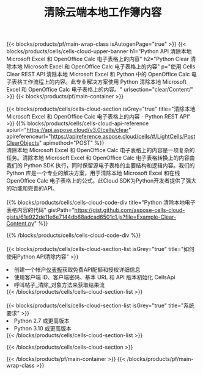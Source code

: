 ﻿---
title: 清除云端本地工作簿内容
description: 用于清除 Microsoft Excel 和 OpenOffice Calc 上内容的云 API 和 SDK。通过Cells云API清除本地电子表格内容。SDK支持多种开发语言。它们包括 Android、C#、Go、Java、NodeJS、Perl、PHP、Python、Ruby 和 swift。
url: /zh/python/clear/content/
---
{{< blocks/products/pf/main-wrap-class isAutogenPage="true" >}}
{{< blocks/products/cells/cells-cloud-upper-banner h1="Python API 清除本地 Microsoft Excel 和 OpenOffice Calc 电子表格上的内容" h2="Python Clear 清除本地 Microsoft Excel 和 OpenOffice Calc 电子表格上的内容" p="使用 Cells Clear REST API 清除本地 Microsoft Excel 和 Python 中的 OpenOffice Calc 电子表格工作流程上的内容。此专业解决方案使用 Python 清除本地 Microsoft Excel 和 OpenOffice Calc 电子表格上的内容。" urlsection="clear/Content/" >}}
{{< blocks/products/pf/main-container >}}

{{< blocks/products/cells/cells-cloud-section isGrey="true" title="清除本地 Microsoft Excel 和 OpenOffice Calc 电子表格上的内容 - Python REST API" >}}
{{% blocks/products/cells/cells-cloud-api-reference apiurl="https://api.aspose.cloud/v3.0/cells/clear" apireferenceurl="https://apireference.aspose.cloud/cells/#/LightCells/PostClearObjects" apimethod="POST" %}}
<br/>
清除本地 Microsoft Excel 和 OpenOffice Calc 电子表格上的内容是一项复杂的任务。清除本地 Microsoft Excel 和 OpenOffice Calc 电子表格转换上的内容由我们的 Python SDK 执行，同时保留源电子表格的主要结构和逻辑内容。我们的 Python 库是一个专业的解决方案，用于清除本地 Microsoft Excel 和在线 OpenOffice Calc 电子表格上的公式。此Cloud SDK为Python开发者提供了强大的功能和完善的API。
<br/>
<br/>
{{% blocks/products/cells/cells-cloud-code-div title="Python 清除本地电子表格内容的代码" gistPath="https://gist.github.com/aspose-cells-cloud-gists/61e922de11e6e7144db88adcad6501c1.js?file=Example-Clear-Content.py" %}}
  
{{% /blocks/products/cells/cells-cloud-code-div %}}
<br/>
<br/>
{{< blocks/products/cells/cells-cloud-section-list isGrey="true" title="如何使用Python API清除内容" >}}
<li>创建一个帐户<a href="https://dashboard.aspose.cloud/">仪表板</a>获取免费API配额和授权详细信息</li>
<li>使用客户端 ID、客户端密码、基本 URL 和 API 版本初始化 CellsApi</li>
<li>呼叫帖子_清除_对象方法来获取结果流</li>
{{< /blocks/products/cells/cells-cloud-section-list >}}
<br/>
<br/>
{{< blocks/products/cells/cells-cloud-section-list isGrey="true" title="系统要求" >}}
<li>Python 2.7 或更高版本</li>
<li>Python 3.10 或更高版本</li>
{{< /blocks/products/cells/cells-cloud-section-list >}}

{{< /blocks/products/cells/cells-cloud-section >}}

{{< /blocks/products/pf/main-container >}}
{{< /blocks/products/pf/main-wrap-class >}}
